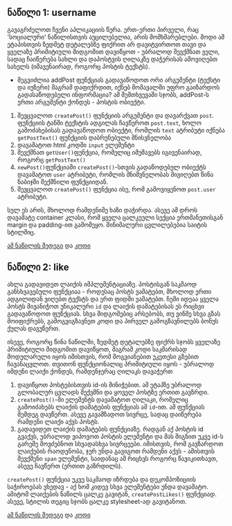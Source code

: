 ## ნაწილი 1: username

გავაგრძელოთ ჩვენი აპლიკაციის წერა. ერთ-ერთი პირველი, რაც 'სოციალური' ნაწილისთვის აუცილებელია, არის მომხმარებლები. მოდი ამ ეტაპისთვის ზედმეტ დეტალებზე ფიქრით არ დავიტვირთოთ თავი და ყველაზე პრიმიტიული მიდგომით დავიწყოთ - უბრალოდ შევქმნათ ველი, სადაც ჩაიწერება სახლი და დაპოსტვის ღილაკზე დაჭერისას ამოვიღებთ სახელს (იმავენაირად, როგორც პოსტის ტექსტს). 

- შეგვიძლია addPost ფუნქციას გადავაწოდოთ ორი არგუმენტი (ტექსტი და იუზერი) მაგრამ დაფიქრდით, იქნებ მომავალში უფრო გაიზარდოს გადასაწოდებელი ინფორმაცია? ამ შემთხვევაში სჯობს, addPost-ს ერთი არგუმენტი ქონდეს - პოსტის ობიექტი. 


1. შევცვალოთ `createPost()` ფუნქციის არგუმენტი და დავარქვათ `post`. ფუნქციის ტანში ტექსტის ადგილას ჩავწეროთ `post.text`, ხოლო გამოძახებისას გადავაწოდოთ ობიექტი, რომლის `text` ატრიბუტი იქნება `getPostText()` ფუნქციის დაბრუნებული მნისვნელობა
2. დავამატოთ html კოდში `input` ელემენტი
3. შევქმნათ `getUser()`ფუნქცია, რომელიც იმუშავებს იგივენაირად, როგორც `getPostText()`
4. `newPost()`ფუნქციაში `createPost()`-სთვის გადაწოდებულ ობიექტს დავამატოთ `user` ატრიბუტი, რომლის მნიშვნელობას მივიღებთ წინა ნაბიჯში შექმნილი ფუნქციიდან.
5. შევცვალოთ `createPost()` ფუნქცია ისე, რომ გამოვიყენოთ `post.user` ატრიბუტი.

სულ ეს არის, მხოლოდ რამდენიმე ხაზი დაჭირდა. ასევე ამ დროს დავამატე container კლასი, რომ ყველა ცალკეული სექცია ერთმანეთისგან margin და padding-ით გამომეყო. მინიმალური ცვლილებებია საიტის სტილშიც.


[ამ ნაწილის შედეგი](./user) და [კოდი](https://github.com/iarigby/freeuni-digital-technologies/tree/master/seminars/social_media_app_part1_2/user)

## ნაწილი 2: like
ახლა გადავიდეთ ლაიქის იმპლემენტაციაზე. პოსტისგან საკმაოდ განსხვავებული ფუნქციაა - როდესაც პოსტს ვამატებთ, მხოლოდ ერთი ადგილიდან ვიღებთ ტექსტს და ერთ ფიდში ვამატებთ. ჩემი იდეაა ყველა პოსტს მივანიჭოთ უნიკალური `id` და ლაიქის დამატებისას ეს რიცხვი გადავაწოდოთ ფუნქციას. სხვა მიდგომებიც არსებობს, თუ ვინმე სხვა გზას მოიფიქრებს, გამოგვიგზავნეთ კოდი და პირველ გამოგზავნილებს ბონუს ქულას დავუწერთ.

ისევე, როგორც წინა ნაწილში, ზედმეტ დეტალებზე ფიქრს სჯობს ყველაზე პრიმიტიული მიდგომით დავიწყოთ, მაგრამ კოდი საკმარისად მოდულარული იყოს იმისთვის, რომ მოგვიანებით უკეთესი გზებით ჩავანაცვლოთ. თვითონ ფუნქციონალიც პრიმიტიული იყოს - უბრალოდ იმდენი ლაიქი ქონდეს, რამდენჯერაც ღილაკს დავაჭერთ

1. დავიწყოთ პოსტებისთვის id-ის მინიჭებით. ამ ეტაპზე უბრალოდ გლობალურ ცვლადს შექვმნი და ყოველ პოსტზე ერთით გავზრდი.
2. `createPost()`-ში ელემენტს დავამატოთ ღილაკი, რომელიც გამოიძახებს ლაიქის დამატების ფუნქციას ამ `id`-ით. ამ ფუნქციას შემდეგ დავწერთ. ასევე გავამზადოთ სივრცე, სადაც დაიწერება რამდენი ლაიქი აქვს პოსტს.
3. გადავიდეთ ლაიქის დამატების ფუნქციაზე. რადგან აქ პოსტის id გვაქვს, უბრალოდ ვიპოვოთ პოსტის ელემენტი და მას შიგნით უკვე id-ს გარეშე მოვძებნოთ სხვადასხვა სივრცეები. იმისთვის, რომ გავზარდოთ ლაიქების რაოდენობა, ჯერ უნდა გავიგოთ რამდენი აქვს - ამისთვის შევქმენი `span` ელემენტი, საიდანაც ამ რიცხვს როგორც წავიკითხავთ, ასევე ჩავწერთ (ერთით გაზრდილს).

`createPost()` ფუნქცია უკვე საკმაოდ იზრდება და დეკომპოზიციის საჭიროებას ვხედავ - აქ ხომ კიდევ სხვა ელემენტები უნდა დავამატო. ამიტომ ლაიქების ნაწილს ცალკე გავიტან, `createPostLikes()` ფუნქციად. ასევე, სტილის თეგიც სჯობს ცალკე stylesheet-ად გავიტანოთ.


[ამ ნაწილის შედეგი](./like) და [კოდი](https://github.com/iarigby/freeuni-digital-technologies/tree/master/seminars/social_media_app_part1_2/like)